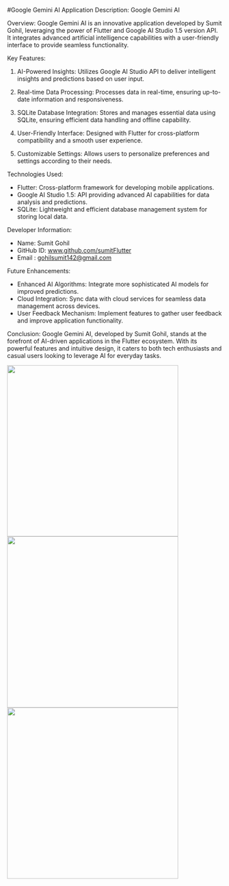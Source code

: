 #Google Gemini AI
Application Description: Google Gemini AI

Overview:
Google Gemini AI is an innovative application developed by Sumit Gohil, leveraging the power of Flutter and Google AI Studio 1.5 version API. It integrates advanced artificial intelligence capabilities with a user-friendly interface to provide seamless functionality.

Key Features:
1. AI-Powered Insights: Utilizes Google AI Studio API to deliver intelligent insights and predictions based on user input.
 
2. Real-time Data Processing: Processes data in real-time, ensuring up-to-date information and responsiveness.

3. SQLite Database Integration: Stores and manages essential data using SQLite, ensuring efficient data handling and offline capability.

4. User-Friendly Interface: Designed with Flutter for cross-platform compatibility and a smooth user experience.

5. Customizable Settings: Allows users to personalize preferences and settings according to their needs.

Technologies Used:
- Flutter: Cross-platform framework for developing mobile applications.
- Google AI Studio 1.5: API providing advanced AI capabilities for data analysis and predictions.
- SQLite: Lightweight and efficient database management system for storing local data.

Developer Information:
- Name: Sumit Gohil
- GitHub ID: www.github.com/sumitFlutter
- Email : gohilsumit142@gmail.com

Future Enhancements:
- Enhanced AI Algorithms: Integrate more sophisticated AI models for improved predictions.
- Cloud Integration: Sync data with cloud services for seamless data management across devices.
- User Feedback Mechanism: Implement features to gather user feedback and improve application functionality.

Conclusion:
Google Gemini AI, developed by Sumit Gohil, stands at the forefront of AI-driven applications in the Flutter ecosystem. With its powerful features and intuitive design, it caters to both tech enthusiasts and casual users looking to leverage AI for everyday tasks.


<img src="https://github.com/sumitFlutter/Google_AI-with_API/assets/153794386/cf4b6c9b-480d-4c67-95ca-529004b01caf" height="400px"  weight="200px"/>
<img src="https://github.com/sumitFlutter/Google_AI-with_API/assets/153794386/d0de7057-4581-4df2-84af-913cbf32411d" height="400px"  weight="200px"/>
<img src="https://github.com/sumitFlutter/Google_AI-with_API/assets/153794386/3b085c3c-bf78-4162-9152-ff4005d384ae" height="400px"  weight="200px"/>
